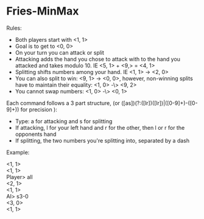 # Fries-MinMax

Rules:
- Both players start with <1, 1>
- Goal is to get to <0, 0>
- On your turn you can attack or split
- Attacking adds the hand you chose to attack with to the hand you attacked and takes modulo 10. IE <5, 1> + <9,> = <4, 1>
- Splitting shifts numbers among your hand. IE <1, 1> -> <2, 0>
- You can also split to win: <9, 1> -> <0, 0>, however, non-winning splits have to maintain their equality: <1, 0> -\\> <9, 2>
- You cannot swap numbers: <1, 0> -\\> <0, 1>

Each command follows a 3 part structure, (or ([as])(?:([lr])([lr])|([0-9]+)\-([0-9]+)) for precision ):
- Type: a for attacking and s for splitting
- If attacking, l for your left hand and r for the other, then l or r for the opponents hand
- If splitting, the two numbers you're splitting into, separated by a dash

Example:

<1, 1> <br>
<1, 1> <br>
Player> all <br>
<2, 1> <br>
<1, 1> <br> 
AI> s3-0 <br>
<3, 0> <br>
<1, 1> <br>

